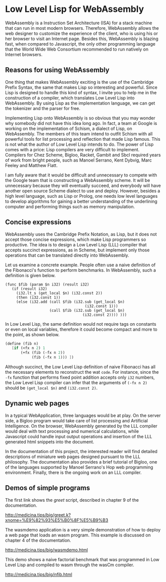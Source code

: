 # Low Level Lisp for WebAssembly

WebAssembly is a Instruction Set Architecture (ISA) for
a stack machine that can run in most modern browsers.
Therefore, WebAssembly allows the web designer to
customize the experience of the client, who is using
his or her browser to visit an Internet page. Besides
this, WebAssembly is blazing fast, when compared to
Javascript, the only other programming language that
the World Wide Web Consortium recommended to run natively
on Internet browsers.

## Reasons for using WebAssembly

One thing that makes WebAssembly exciting is the use of
the Cambridge Prefix Syntax, the same that makes Lisp
so interesting and powerful. Since Lisp is designed
to handle this kind of syntax, I invite you to help me
in the construction of a compiler, which translates
Low Level Lisp into WebAssembly. By using Lisp as the
implementation language, we can get the tokenizer and
the parser for free.

Implementing Lisp onto WebAssembly is so obvious that you
may wonder why somebody did not have this idea
long ago. In fact, a team at Google is working on
the implementation of Schism, a dialect of Lisp, on
WebAssembly. The members of this team intend to outfit
Schism with all powerful tools for list processing
and reflection that made Lisp famous. This is not what
the author of Low Level Lisp intends to do. The power
of Lisp comes with a price: Lisp compilers are very
difficult to implement. Compilers for Chez Scheme,
Bigloo, Racket, Gambit and Sbcl required years of
work from bright people, such as Manoel Serrano, Kent
Dybvig, Marc Feeley and Matthew Flatt.

I am fully aware that it would be difficult and unnecessary
to compete with the Google team that is constructing a
WebAssembly scheme. It will be unnecessary because they
will eventually succeed, and everybody will have another
open source Scheme dialect to use and deploy. However,
besides a high level language, such as Lisp or Prolog,
one needs low level languages to develop algorithms
for gaining a better understanding of the underlining
computer and performing things such as memory manipulation.

## Concise expressions

WebAssembly uses the Cambridge Prefix Notation, as Lisp,
but it does not accept those concise expressions, which
make Lisp programmers so productive. The idea is to design
a Low Level Lisp (LLL) compiler that accepts succinct
expressions, as in Scheme, but implement only those
operations that can be translated directly into WebAssembly.

Let us examine a concrete example. People often use a naive
definition of the Fibonacci's function to perform benchmarks.
In WebAssembly, such a definition is given below.

```Wasm
(func $fib (param $n i32) (result i32)
   (if (result i32)
     (i32.lt_s (get_local $n) (i32.const 2))
     (then (i32.const 1)) 
     (else (i32.add (call $fib (i32.sub (get_local $n)
                                    (i32.const 1)))
                    (call $fib (i32.sub (get_local $n) 
                                   (i32.const 2)))) )))
```

In Low Level Lisp, the same definition would not require
tags on constants or even on local variables, therefore it
could become compact and more to the point, as shown below.

```Scheme
(define (fib n)
   [if (<fx n 2) 1
       (+fx (fib (-fx n 2))
            (fib (-fx n 1))) ])
```

Although succinct, the Low Level Lisp definition
of naive Fibonacci has all the necessary elements
to reconstruct the wat `code`. For instance, since
the `-fx` function that performs fixed point
addition accepts only `i32` numbers, the Low
Level Lisp compiler can infer that the arguments
of `(-fx n 2)` should be `(get_local $n)`
and `(i32.const 2)`.

## Dynamic web pages

In a typical WebApplication, three languages would be
at play. On the server side, a Bigloo program would
take care of list processing and Artificial
Intelligence. On the browser, WebAssembly generated
by the LLL compiler would deal with text processing
and numerical calculations, while Javascript could
handle input output operations and insertion of
the LLL generated html snippets into the document.

In the documentation of this project, the interested
reader will find detailed descriptions of miniature
web pages designed pursuant to the LLL philosophy.
The documentation also provides a brief
tutorial of Bigloo, one of the languages supported
by Manoel Serrano's Hop web programming environment.
Finally, there is the ongoing work on an LLL compiler.

## Demos of simple programs
The first link shows the *greet* script, described in
chapter 9 of the documentation. 

http://medicina.tips/big/greet.k?xnome=%E9%82%93%E5%B0%8F%E5%B9%B3

The wasmdemo application is a very simple demonstration of how
to deploy a web page that loads an wasm program. This example
is discussed on chapter 4 of the documentation.

http://medicina.tips/big/wasmdemo.html

This demo shows a naive factorial benchmark that was programmed
in Low Level Lisp and compiled to wasm through the wasCm
compiler.

http://medicina.tips/big/nfib.html
